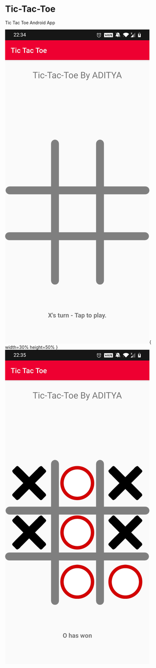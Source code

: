 # Tic-Tac-Toe
Tic Tac Toe Android App

![Screenshots-0](/screenshots/Screenshot_20200903-223439.jpg){ width=30% height=50% }
![Screenshots-1](/screenshots/Screenshot_20200903-223510.jpg)
